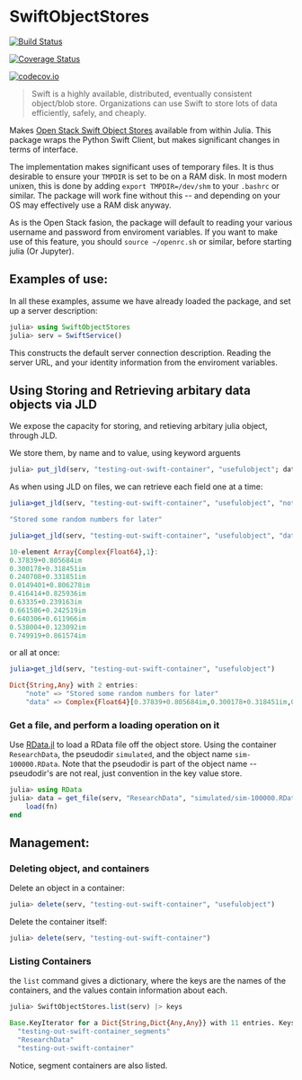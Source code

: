 # SwiftObjectStores

[![Build Status](https://travis-ci.org/oxinabox/SwiftObjectStores.jl.svg?branch=master)](https://travis-ci.org/oxinabox/SwiftObjectStores.jl)

[![Coverage Status](https://coveralls.io/repos/oxinabox/SwiftObjectStores.jl/badge.svg?branch=master&service=github)](https://coveralls.io/github/oxinabox/SwiftObjectStores.jl?branch=master)

[![codecov.io](http://codecov.io/github/oxinabox/SwiftObjectStores.jl/coverage.svg?branch=master)](http://codecov.io/github/oxinabox/SwiftObjectStores.jl?branch=master)

>Swift is a highly available, distributed, eventually consistent object/blob store. Organizations can use Swift to store lots of data efficiently, safely, and cheaply.


Makes [Open Stack Swift Object Stores](http://docs.openstack.org/developer/swift/) available from within Julia.
This package wraps the Python Swift Client, but makes significant changes in terms of interface.


The implementation makes significant uses of temporary files.
It is thus desirable to ensure your `TMPDIR` is set to be on a RAM disk.
In most modern unixen, this is done by adding `export TMPDIR=/dev/shm` to your `.bashrc` or similar.
The package will work fine without this -- and depending on your OS may effectively use a RAM disk anyway.


As is the Open Stack fasion, the package will default to reading your various username and password from enviroment variables.
If you want to make use of this feature, you should  `source ~/openrc.sh` or similar, before starting julia (Or Jupyter).



## Examples of use:

In all these examples, assume we have already loaded the package, and set up a server description:

```julia
julia> using SwiftObjectStores
julia> serv = SwiftService()
```
This constructs the default server connection description.
Reading the server URL, and your identity information from the enviroment variables.

## Using Storing and Retrieving arbitary data objects via JLD

We expose the capacity for storing, and retieving arbitary julia object, through JLD.

We store them, by name and to value, using keyword arguents
```julia
julia> put_jld(serv, "testing-out-swift-container", "usefulobject"; data = rand(Complex128, 10), note="Stored some random numbers for later")
```

As when using JLD on files, we can retrieve each field one at a time:

```julia
julia>get_jld(serv, "testing-out-swift-container", "usefulobject", "note")

"Stored some random numbers for later"

julia>get_jld(serv, "testing-out-swift-container", "usefulobject", "data")

10-element Array{Complex{Float64},1}:
0.37839+0.805684im
0.300178+0.318451im
0.240708+0.331851im
0.0149401+0.806278im
0.416414+0.825936im
0.63335+0.239163im
0.661586+0.242519im
0.640306+0.611966im
0.538004+0.123092im
0.749919+0.861574im
```

or all at once:

```julia
julia>get_jld(serv, "testing-out-swift-container", "usefulobject")

Dict{String,Any} with 2 entries:
    "note" => "Stored some random numbers for later"
    "data" => Complex{Float64}[0.37839+0.805684im,0.300178+0.318451im,0.240708+0.…
```

### Get a file, and perform a loading operation on it
Use [RData.jl](https://github.com/JuliaStats/RData.jl/) to load a RData file off the object store.
Using the container `ResearchData`, the pseudodir `simulated`, and the object name `sim-100000.RData`.
Note that the pseudodir is part of the object name -- pseudodir's are not real, just convention in the key value store.

```julia
julia> using RData
julia> data = get_file(serv, "ResearchData", "simulated/sim-100000.RData") do fn
    load(fn)
end
```

## Management:

### Deleting object, and containers

Delete an object in a container:

```julia
julia> delete(serv, "testing-out-swift-container", "usefulobject")
```

Delete the container itself:

```julia
julia> delete(serv, "testing-out-swift-container")
```



### Listing Containers

the `list` command gives a dictionary, where the keys are the names of the containers, and the values contain information about each.

```julia
julia> SwiftObjectStores.list(serv) |> keys

Base.KeyIterator for a Dict{String,Dict{Any,Any}} with 11 entries. Keys:
  "testing-out-swift-container_segments"
  "ResearchData"
  "testing-out-swift-container"
```

Notice, segment containers are also listed. 
